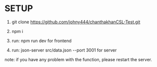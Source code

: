 # SETUP

1. git clone https://github.com/johny444/chanthakhanCSL-Test.git

2. npm i

3. run: npm run dev for frontend

4. run: json-server src/data.json --port 3001 for server

note: if you have any problem with the function, please restart the server.
